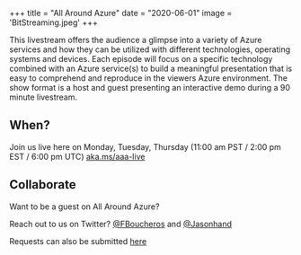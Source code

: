 +++
title = "All Around Azure"
date = "2020-06-01"
image = 'BitStreaming.jpeg'
+++

This livestream offers the audience a glimpse into a variety of Azure services and how they can be utilized with different technologies, operating systems and devices. Each episode will focus on a specific technology combined with an Azure service(s) to build a meaningful presentation that is easy to comprehend and reproduce in the viewers Azure environment. The show format is a host and guest presenting an interactive demo during a 90 minute livestream.

## When?

Join us live here on Monday, Tuesday, Thursday (11:00 am PST / 2:00 pm EST / 6:00 pm UTC) [aka.ms/aaa-live](https://aka.ms/aaa-live) 

## Collaborate

Want to be a guest on All Around Azure?

Reach out to us on Twitter? [@FBoucheros](https://twitter.com/fboucheros) and [@Jasonhand](https://twitter.com/jasonhand)

Requests can also be submitted [here](https://forms.microsoft.com/Pages/ResponsePage.aspx?id=v4j5cvGGr0GRqy180BHbRw4bJa80yGpMqfbrX9Dw1S9UQjdZNFJSTTdEVktUM1NHMTNURUVYQ0QxVi4u)